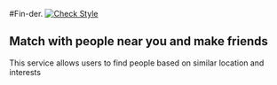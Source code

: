 #Fin-der. [![Check Style](https://github.com/Buki03/Fin-der/actions/workflows/style.yaml/badge.svg)](https://github.com/Buki03/Fin-der/actions/workflows/style.yaml)
## Match with people near you and make friends

This service allows users to find people based on similar location and interests